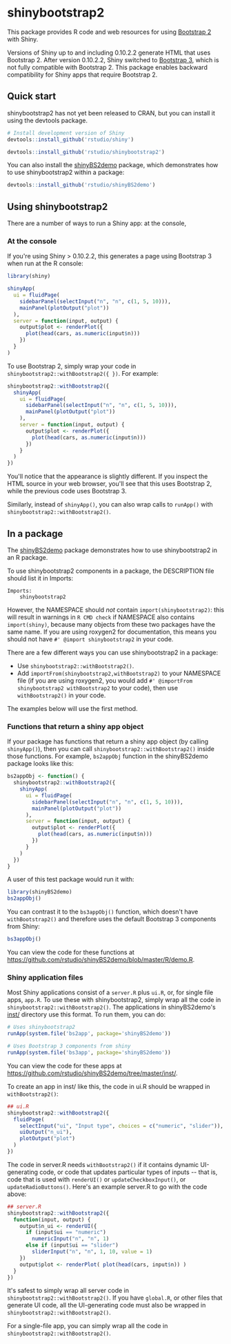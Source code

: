 shinybootstrap2
===============

This package provides R code and web resources for using [Bootstrap 2](http://getbootstrap.com/2.3.2/) with Shiny.

Versions of Shiny up to and including 0.10.2.2 generate HTML that uses Bootstrap 2. After version 0.10.2.2, Shiny switched to [Bootstrap 3](http://getbootstrap.com/), which is not fully compatible with Bootstrap 2. This package enables backward compatibility for Shiny apps that require Bootstrap 2.


## Quick start

shinybootstrap2 has not yet been released to CRAN, but you can install it using the devtools package.


```R
# Install development version of Shiny
devtools::install_github('rstudio/shiny')

devtools::install_github('rstudio/shinybootstrap2')
```

You can also install the [shinyBS2demo](https://github.com/rstudio/shinyBS2demo) package, which demonstrates how to use shinybootstrap2 within a package:

```R
devtools::install_github('rstudio/shinyBS2demo')
```


## Using shinybootstrap2

There are a number of ways to run a Shiny app: at the console, 

### At the console

If you're using Shiny > 0.10.2.2, this generates a page using Bootstrap 3 when run at the R console:

```R
library(shiny)

shinyApp(
  ui = fluidPage(
    sidebarPanel(selectInput("n", "n", c(1, 5, 10))),
    mainPanel(plotOutput("plot"))
  ),
  server = function(input, output) {
    output$plot <- renderPlot({
      plot(head(cars, as.numeric(input$n)))
    })
  }
)
```


To use Bootstrap 2, simply wrap your code in `shinybootstrap2::withBootstrap2({ })`. For example:

```R
shinybootstrap2::withBootstrap2({
  shinyApp(
    ui = fluidPage(
      sidebarPanel(selectInput("n", "n", c(1, 5, 10))),
      mainPanel(plotOutput("plot"))
    ),
    server = function(input, output) {
      output$plot <- renderPlot({
        plot(head(cars, as.numeric(input$n)))
      })
    }
  )
})
```

You'll notice that the appearance is slightly different. If you inspect the HTML source in your web browser, you'll see that this uses Bootstrap 2, while the previous code uses Bootstrap 3.

Similarly, instead of `shinyApp()`, you can also wrap calls to `runApp()` with `shinybootstrap2::withBootstrap2()`.


## In a package

The [shinyBS2demo](https://github.com/rstudio/shinyBS2demo/) package demonstrates how to use shinybootstrap2 in an R package.

To use shinybootstrap2 components in a package, the DESCRIPTION file should list it in Imports:

```
Imports:
    shinybootstrap2
```

However, the NAMESPACE should _not_ contain `import(shinybootstrap2)`: this will result in warnings in `R CMD check` if NAMESPACE also contains `import(shiny)`, because many objects from these two packages have the same name. If you are using roxygen2 for documentation, this means you should not have `#' @import shinybootstrap2` in your code.

There are a few different ways you can use shinybootstrap2 in a package:

* Use `shinybootstrap2::withBootstrap2()`.
* Add `importFrom(shinybootstrap2,withBootstrap2)` to your NAMESPACE file (if you are using roxygen2, you would add `#' @importFrom shinybootstrap2 withBootstrap2` to your code), then use `withBootstrap2()` in your code. 

The examples below will use the first method.

### Functions that return a shiny app object

If your package has functions that return a shiny app object (by calling `shinyApp()`), then you can call `shinybootstrap2::withBootstrap2()` inside those functions. For example, `bs2appObj` function in the shinyBS2demo package looks like this:

```R
bs2appObj <- function() {
  shinybootstrap2::withBootstrap2({
    shinyApp(
      ui = fluidPage(
        sidebarPanel(selectInput("n", "n", c(1, 5, 10))),
        mainPanel(plotOutput("plot"))
      ),
      server = function(input, output) {
        output$plot <- renderPlot({
          plot(head(cars, as.numeric(input$n)))
        })
      }
    )
  })
}
```

A user of this test package would run it with:

```R
library(shinyBS2demo)
bs2appObj()
```

You can contrast it to the `bs3appObj()` function, which doesn't have `withBootstrap2()` and therefore uses the default Bootstrap 3 components from Shiny:

```R
bs3appObj()
```

You can view the code for these functions at https://github.com/rstudio/shinyBS2demo/blob/master/R/demo.R.


### Shiny application files

Most Shiny applications consist of a `server.R` plus `ui.R`, or, for single file apps, `app.R`. To use these with shinybootstrap2, simply wrap all the code in `shinybootstrap2::withBootstrap2()`. The applications in shinyBS2demo's [inst/](https://github.com/rstudio/shinyBS2demo/tree/master/inst) directory use this format. To run them, you can do:


```R
# Uses shinybootstrap2
runApp(system.file('bs2app', package='shinyBS2demo'))

# Uses Bootstrap 3 components from shiny
runApp(system.file('bs3app', package='shinyBS2demo'))
```

You can view the code for these apps at https://github.com/rstudio/shinyBS2demo/tree/master/inst/.

To create an app in inst/ like this, the code in ui.R should be wrapped in `withBootstrap2()`:

```R
## ui.R
shinybootstrap2::withBootstrap2({
  fluidPage(
    selectInput("ui", "Input type", choices = c("numeric", "slider")),
    uiOutput("n_ui"),
    plotOutput("plot")
  )
})
```

The code in server.R needs `withBootstrap2()` if it contains dynamic UI-generating code, or code that updates particular types of inputs -- that is, code that is used with `renderUI()` or `updateCheckboxInput()`, or `updateRadioButtons()`. Here's an example server.R to go with the code above:

```R
## server.R
shinybootstrap2::withBootstrap2({
  function(input, output) {
    output$n_ui <- renderUI({
      if (input$ui == "numeric")
        numericInput("n", "n", 1)
      else if (input$ui == "slider")
        sliderInput("n", "n", 1, 10, value = 1)
    })
    output$plot <- renderPlot( plot(head(cars, input$n)) )
  }
})
```

It's safest to simply wrap all server code in `shinybootstrap2::withBootstrap2()`. If you have `global.R`, or other files that generate UI code, all the UI-generating code must also be wrapped in `shinybootstrap2::withBootstrap2()`.


For a single-file app, you can simply wrap all the code in `shinybootstrap2::withBootstrap2()`.
